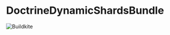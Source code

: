 DoctrineDynamicShardsBundle
=
![Buildkite](https://travis-ci.org/MDobak/DoctrineDynamicShardsBundle.svg?branch=master)
